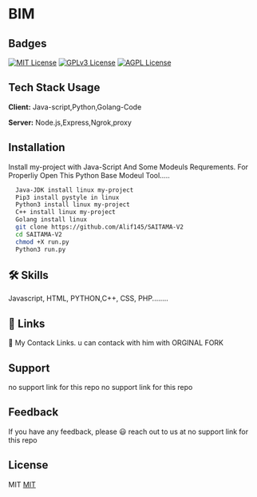 # BIM


## Badges

[![MIT License](https://img.shields.io/badge/License-MIT-green.svg)](https://choosealicense.com/licenses/mit/)
[![GPLv3 License](https://img.shields.io/badge/License-GPL%20v3-yellow.svg)](https://opensource.org/licenses/)
[![AGPL License](https://img.shields.io/badge/license-AGPL-blue.svg)](http://www.gnu.org/licenses/agpl-3.0)


## Tech Stack Usage

**Client:** Java-script,Python,Golang-Code

**Server:** Node.js,Express,Ngrok,proxy
## Installation

Install my-project with Java-Script And Some Modeuls Requrements. For Properliy Open This Python Base Modeul Tool.....

```bash
  Java-JDK install linux my-project
  Pip3 install pystyle in linux 
  Python3 install linux my-project
  C++ install linux my-project
  Golang install linux
  git clone https://github.com/Alif145/SAITAMA-V2
  cd SAITAMA-V2
  chmod +X run.py 
  Python3 run.py

```
## 🛠 Skills
Javascript, HTML, PYTHON,C++, CSS, PHP........


## 🔗 Links
🔗 My Contack Links.
u can contack with him with ORGINAL FORK

## Support

no support link for this repo
no support link for this repo


## Feedback

If you have any feedback, please 😃️ reach out to us at no support link for this repo


## License
MIT
[MIT](https://choosealicense.com/licenses/mit/)
